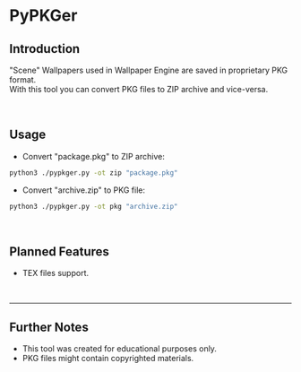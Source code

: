 **PyPKGer**
===========

## **Introduction**
"Scene" Wallpapers used in Wallpaper Engine are saved in proprietary PKG format.  
With this tool you can convert PKG files to ZIP archive and vice-versa.  

&nbsp;
## **Usage**
- Convert "package.pkg" to ZIP archive:
```bash
python3 ./pypkger.py -ot zip "package.pkg" 
```

- Convert "archive.zip" to PKG file:
```bash
python3 ./pypkger.py -ot pkg "archive.zip"
```

&nbsp;
## **Planned Features**
- TEX files support.

&nbsp;

---
## Further Notes
* This tool was created for educational purposes only.
* PKG files might contain copyrighted materials.
